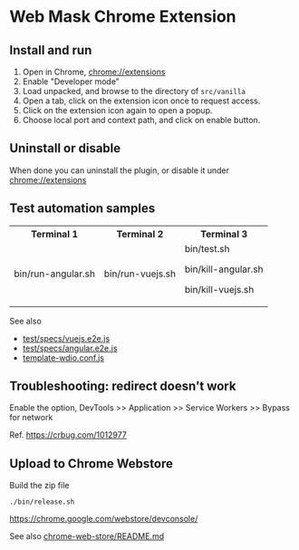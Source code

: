 # Web Mask Chrome Extension

## Install and run

1. Open in Chrome, [chrome://extensions](chrome://extensions)
2. Enable "Developer mode"
3. Load unpacked, and browse to the directory of `src/vanilla`
4. Open a tab, click on the extension icon once to request access.
5. Click on the extension icon again to open a popup.
6. Choose local port and context path, and click on enable button.

## Uninstall or disable

When done you can uninstall the plugin, or disable it under [chrome://extensions](chrome://extensions)

## Test automation samples

<table>
  <tr>
    <th>Terminal 1</th>
    <th>Terminal 2</th>
    <th>Terminal 3</th>
  </tr>
  <tr>
    <td>
bin/run-angular.sh
    </td>
    <td>
bin/run-vuejs.sh
    </td>
    <td>
bin/test.sh

bin/kill-angular.sh

bin/kill-vuejs.sh

</td>
  </tr>
</table>

See also

- [test/specs/vuejs.e2e.js](test/specs/vuejs.e2e.js)
- [test/specs/angular.e2e.js](test/specs/angular.e2e.js)
- [template-wdio.conf.js](template-wdio.conf.js)

## Troubleshooting: redirect doesn't work

Enable the option, DevTools >> Application >> Service Workers >> Bypass for network

Ref. https://crbug.com/1012977

## Upload to Chrome Webstore

Build the zip file

```
./bin/release.sh
```

https://chrome.google.com/webstore/devconsole/

See also [chrome-web-store/README.md](chrome-web-store/README.md)
